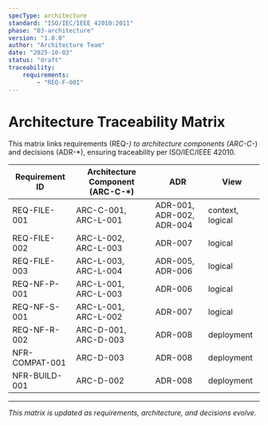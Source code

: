 ```yaml
---
specType: architecture
standard: "ISO/IEC/IEEE 42010:2011"
phase: "03-architecture"
version: "1.0.0"
author: "Architecture Team"
date: "2025-10-03"
status: "draft"
traceability:
	requirements:
		- "REQ-F-001"
---
```

# Architecture Traceability Matrix

This matrix links requirements (REQ-*) to architecture components (ARC-C-*) and decisions (ADR-*), ensuring traceability per ISO/IEC/IEEE 42010.

| Requirement ID | Architecture Component (ARC-C-*) | ADR | View |
|----------------|-----------------------------------|-----|------|
| REQ-FILE-001   | ARC-C-001, ARC-L-001              | ADR-001, ADR-002, ADR-004 | context, logical |
| REQ-FILE-002   | ARC-L-002, ARC-L-003              | ADR-007 | logical |
| REQ-FILE-003   | ARC-L-003, ARC-L-004              | ADR-005, ADR-006 | logical |
| REQ-NF-P-001   | ARC-L-001, ARC-L-003              | ADR-006 | logical |
| REQ-NF-S-001   | ARC-L-001, ARC-L-002              | ADR-007 | logical |
| REQ-NF-R-002   | ARC-D-001, ARC-D-003              | ADR-008 | deployment |
| NFR-COMPAT-001 | ARC-D-003                         | ADR-008 | deployment |
| NFR-BUILD-001  | ARC-D-002                         | ADR-008 | deployment |

---

*This matrix is updated as requirements, architecture, and decisions evolve.*
